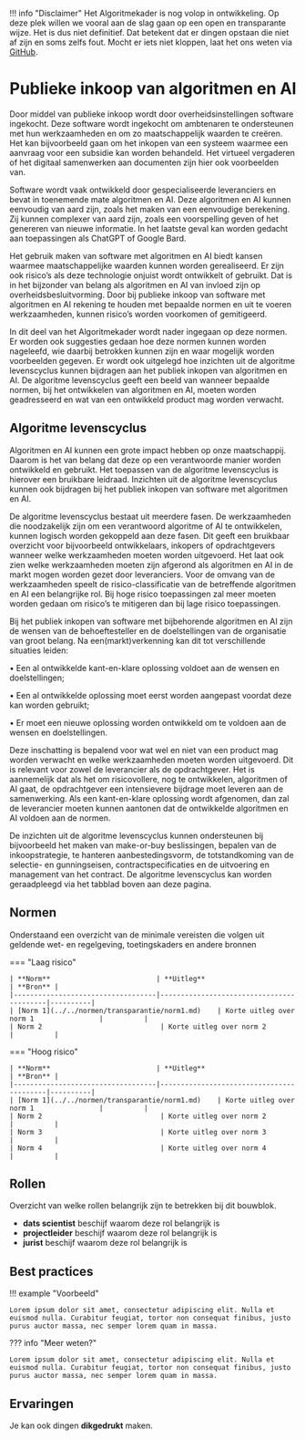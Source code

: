 !!! info "Disclaimer"
Het Algoritmekader is nog volop in ontwikkeling. Op deze plek willen we vooral aan de slag gaan op een open en transparante wijze. Het is dus niet definitief. Dat betekent dat er dingen opstaan die niet af zijn en soms zelfs fout. Mocht er iets niet kloppen, laat het ons weten via [GitHub](https://github.com/MinBZK/Algoritmekader).

# Publieke inkoop van algoritmen en AI
Door middel van publieke inkoop wordt door overheidsinstellingen software ingekocht. Deze software wordt ingekocht om ambtenaren te ondersteunen met hun werkzaamheden en om zo maatschappelijk waarden te creëren. Het kan bijvoorbeeld gaan om het inkopen van een systeem waarmee een aanvraag voor een subsidie kan worden behandeld. Het virtueel vergaderen of het digitaal samenwerken aan documenten zijn hier ook voorbeelden van.  

Software wordt vaak ontwikkeld door gespecialiseerde leveranciers en bevat in toenemende mate algoritmen en AI. Deze algoritmen en AI kunnen eenvoudig van aard zijn, zoals het maken van een eenvoudige berekening. Zij kunnen complexer van aard zijn, zoals een voorspelling geven of het genereren van nieuwe informatie. In het laatste geval kan worden gedacht aan toepassingen als ChatGPT of Google Bard. 

Het gebruik maken van software met algoritmen en AI biedt kansen waarmee maatschappelijke waarden kunnen worden gerealiseerd. Er zijn ook risico’s als deze technologie onjuist wordt ontwikkelt of gebruikt. Dat is in het bijzonder van belang als algoritmen en AI van invloed zijn op overheidsbesluitvorming. Door bij publieke inkoop van software met algoritmen en AI rekening te houden met bepaalde normen en uit te voeren werkzaamheden, kunnen risico’s worden voorkomen of gemitigeerd. 

In dit deel van het Algoritmekader wordt nader ingegaan op deze normen. Er worden ook suggesties gedaan hoe deze normen kunnen worden nageleefd, wie daarbij betrokken kunnen zijn en waar mogelijk worden voorbeelden gegeven. Er wordt ook uitgelegd hoe inzichten uit de algoritme levenscyclus kunnen bijdragen aan het publiek inkopen van algoritmen en AI. De algoritme levenscyclus geeft een beeld van wanneer bepaalde normen, bij het ontwikkelen van algoritmen en AI, moeten worden geadresseerd en wat van een ontwikkeld product mag worden verwacht. 
 
## Algoritme levenscyclus
Algoritmen en AI kunnen een grote impact hebben op onze maatschappij. Daarom is het van belang dat deze op een verantwoorde manier worden ontwikkeld en gebruikt. Het toepassen van de algoritme levenscyclus is hierover een bruikbare leidraad. Inzichten uit de algoritme levenscyclus kunnen ook bijdragen bij het publiek inkopen van software met algoritmen en AI. 

De algoritme levenscyclus bestaat uit meerdere fasen. De werkzaamheden die noodzakelijk zijn om een verantwoord algoritme of AI te ontwikkelen, kunnen logisch worden gekoppeld aan deze fasen. Dit geeft een bruikbaar overzicht voor bijvoorbeeld ontwikkelaars, inkopers of opdrachtgevers wanneer welke werkzaamheden moeten worden uitgevoerd. Het laat ook zien welke werkzaamheden moeten zijn afgerond als algoritmen en AI in de markt mogen worden gezet door leveranciers. Voor de omvang van de werkzaamheden speelt de risico-classificatie van de betreffende algoritmen en AI een belangrijke rol. Bij hoge risico toepassingen zal meer moeten worden gedaan om risico’s te mitigeren dan bij lage risico toepassingen. 

Bij het publiek inkopen van software met bijbehorende algoritmen en AI zijn de wensen van de behoeftesteller en de doelstellingen van de organisatie van groot belang. Na een(markt)verkenning kan dit tot verschillende situaties leiden: 

•	Een al ontwikkelde kant-en-klare oplossing voldoet aan de wensen en doelstellingen;

•	Een al ontwikkelde oplossing moet eerst worden aangepast voordat deze kan worden gebruikt;

•	Er moet een nieuwe oplossing worden ontwikkeld om te voldoen aan de wensen en doelstellingen. 

Deze inschatting is bepalend voor wat wel en niet van een product mag worden verwacht en welke werkzaamheden moeten worden uitgevoerd. Dit is relevant voor zowel de leverancier als de opdrachtgever. Het is aannemelijk dat als het om risicovollere, nog te ontwikkelen, algoritmen of AI gaat, de opdrachtgever een intensievere bijdrage moet leveren aan de samenwerking. Als een kant-en-klare oplossing wordt afgenomen, dan zal de leverancier moeten kunnen aantonen dat de ontwikkelde algoritmen en AI voldoen aan de normen.

De inzichten uit de algoritme levenscyclus kunnen ondersteunen bij bijvoorbeeld het maken van make-or-buy beslissingen, bepalen van de inkoopstrategie, te hanteren aanbestedingsvorm, de totstandkoming van de selectie- en gunningseisen, contractspecificaties en de uitvoering en management van het contract. De algoritme levenscyclus kan worden geraadpleegd via het tabblad boven aan deze pagina. 
 

## Normen

Onderstaand een overzicht van de minimale vereisten die volgen uit geldende wet- en regelgeving, toetingskaders en andere bronnen

=== "Laag risico" 

    | **Norm**                          | **Uitleg**                               | **Bron** |
    |-----------------------------------|------------------------------------------|----------|
    | [Norm 1](../../normen/transparantie/norm1.md)    | Korte uitleg over norm 1                |          |
    | Norm 2                             | Korte uitleg over norm 2                |          |
    
=== "Hoog risico"

    | **Norm**                          | **Uitleg**                               | **Bron** |
    |-----------------------------------|------------------------------------------|----------|
    | [Norm 1](../../normen/transparantie/norm1.md)    | Korte uitleg over norm 1                |          |
    | Norm 2                             | Korte uitleg over norm 2                |          |
    | Norm 3                             | Korte uitleg over norm 3                |          |
    | Norm 4                             | Korte uitleg over norm 4                |          |


## Rollen
Overzicht van welke rollen belangrijk zijn te betrekken bij dit bouwblok. 

<div class="grid cards" markdown>

- __dats scientist__ beschijf waarom deze rol belangrijk is
- __projectleider__ beschijf waarom deze rol belangrijk is
- __jurist__ beschijf waarom deze rol belangrijk is

</div>

## Best practices


!!! example "Voorbeeld"

    Lorem ipsum dolor sit amet, consectetur adipiscing elit. Nulla et
    euismod nulla. Curabitur feugiat, tortor non consequat finibus, justo
    purus auctor massa, nec semper lorem quam in massa.

??? info "Meer weten?"

    Lorem ipsum dolor sit amet, consectetur adipiscing elit. Nulla et
    euismod nulla. Curabitur feugiat, tortor non consequat finibus, justo
    purus auctor massa, nec semper lorem quam in massa.

## Ervaringen

Je kan ook dingen **dikgedrukt** maken. 
